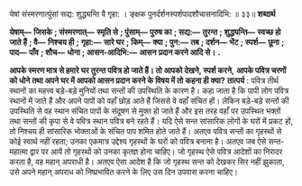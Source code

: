  

येषां संस्मरणात्पुंसां सद्य: शुद्ध्यन्ति वै गृहा: । ङ्क्षक पुनर्दर्शनस्पर्शपादशौचासनादिभि: ॥ ३३॥ **शब्दार्थ** 

**येषाम्—** **जिसके** **; संस्मरणात्—** **स्मृति से** **; पुंसाम्—** **पुरुष का** **; सद्य:—** **तुरन्त** **; शुद्ध्यन्ति—** **स्वच्छ हो जाते हैं** **; वै—** **निश्चय ही** **;** **गृहा:—** **सारे घर** **; किम्—** **क्या** **; पुन:—** **तब** **; दर्शन—** **भेंट** **; स्पर्श—** **छूना** **; पाद—** **पाँव** **; शौच—** **धोना** **; आसन-आदिभि:—** **आसन** **प्रदान करने आदि से।** **.** 

**आपके स्मरण मात्र से हमारे घर तुरन्त पवित्र हो जाते हैं। तो आपको देखने, स्पर्श करने,** **आपके पवित्र चरणों को धोने तथा अपने घर में आपको आसन प्रदान करने के विषय में तो** **कहना ही क्या?** **तात्पर्य** : पवित्र तीर्थ स्थानों का महत्त्व बड़े-बड़े मुनियों तथा सन्तों की उपस्थिति के कारण है। कहा जाता है कि पापी लोग पवित्र स्थानों में जाते हैं और अपने पापों को वहाँ छोड़ आते हैं जिससे वे वहाँ संचित हों। लेकिन बड़े-बड़े सन्तों की उपस्थिति से वह स्थान संचित पापों के संदूषण से मुक्त हो जाते हैं और इस तरह वहाँ पर उपस्थित भक्तों तथा सन्तों की कृपा से वे पवित्र स्थान पवित्र बने रहते हैं। यदि ऐसे सन्त सांसारिक लोगों के घरों में प्रकट हों, तो निश्चय ही सांसारिक भोक्ताओं के संचित पाप शमित होते जाते हैं। अतएव पवित्र सन्तों का गृहस्थों से कोई स्वार्थ नहीं रहता; उनका एकमात्र उद्देश्य गृहस्थों के घरों को पवित्र बनाना है। अतएव जब ऐसे सन्त-महात्मा द्वार पर आयें तो गृहस्थों को उनका कृतज्ञ होना चाहिए। जो गृहस्थ ऐसे पवित्र आदेशों का निरादर करता है, वह महान् अपराधी है। अतएव ऐसा आदेश है कि जो गृहस्थ सन्त को देखकर सिर नहीं झुकाता, उसे अपने महान् अपराध को निष्प्रभावित करने के लिए उस दिन उपवास करना चाहिए। 